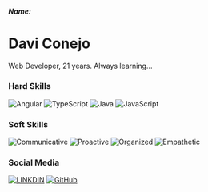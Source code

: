 ##### Name:

# Davi Conejo
Web Developer, 21 years. Always learning...

### Hard Skills

![Angular](https://img.shields.io/badge/Angular-000?style=for-the-badge&logo=angular&logoColor=C3002F) 
![TypeScript](https://img.shields.io/badge/TypeScript-000?style=for-the-badge&logo=typescript)
![Java](https://img.shields.io/badge/Java-000?style=for-the-badge&logo=java)
![JavaScript](https://img.shields.io/badge/JavaScript-000?style=for-the-badge&logo=javascript)

### Soft Skills
![Communicative](https://img.shields.io/badge/Communicative-black)
![Proactive](https://img.shields.io/badge/Proactive-black)
![Organized](https://img.shields.io/badge/Organized-black)
![Empathetic](https://img.shields.io/badge/Empathetic-black)

### Social Media
[![LINKDIN](https://img.shields.io/badge/Linkdin-blue)](https://www.linkedin.com/in/davijose/)
[![GitHub](https://img.shields.io/badge/GitHub-black)](https://github.com/daviconejo)